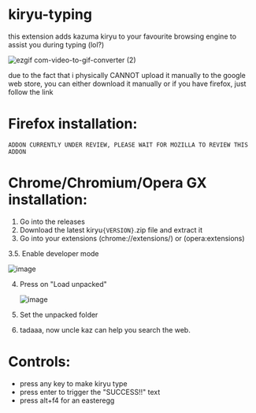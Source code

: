 # kiryu-typing
this extension adds kazuma kiryu to your favourite browsing engine to assist you during typing (lol?)

![ezgif com-video-to-gif-converter (2)](https://github.com/dsinkerii/kiryu-typing/assets/104655906/1604b924-1fc0-44cc-a34a-1360a670c420)


due to the fact that i physically CANNOT upload it manually to the google web store, you can either download it manually or if you have firefox, just follow the link

# Firefox installation:
`ADDON CURRENTLY UNDER REVIEW, PLEASE WAIT FOR MOZILLA TO REVIEW THIS ADDON`
# Chrome/Chromium/Opera GX installation:
1. Go into the releases
2. Download the latest kiryu`{VERSION}`.zip file and extract it
3. Go into your extensions (chrome://extensions/) or (opera:extensions)
   
3.5. Enable developer mode

![image](https://github.com/dsinkerii/kiryu-typing/assets/104655906/824a8055-6bd8-472e-9bf4-a6849f705b44)

   
4. Press on "Load unpacked"

    ![image](https://github.com/dsinkerii/kiryu-typing/assets/104655906/088bfe20-e3c5-4bec-88bf-2cb826e089bb)

5. Set the unpacked folder
6. tadaaa, now uncle kaz can help you search the web.

# Controls:
- press any key to make kiryu type
- press enter to trigger the "SUCCESS!!" text
- press alt+f4 for an easteregg
